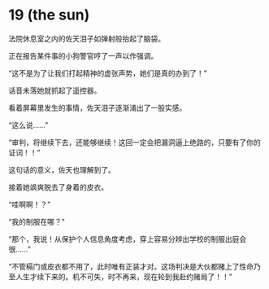 # 19 (the sun)

法院休息室之内的佐天泪子如弹射般抬起了脑袋。

正在报告某件事的小狗警官哼了一声以作强调。

“这不是为了让我们打起精神的虚张声势，她们是真的办到了！”

话音未落她就抓起了遥控器。

看着屏幕里发生的事情，佐天泪子逐渐涌出了一股实感。

“这么说……”

“审判，将继续下去，还能够继续！这回一定会把漏洞逼上绝路的，只要有了你的证词！！”

这句话的意义，佐天也理解到了。

接着她飒爽脱去了身着的皮衣。

“哇啊啊！？”

“我的制服在哪？”

“那个，我说！从保护个人信息角度考虑，穿上容易分辨出学校的制服出庭会很……”

“不管槅门或皮衣都不用了，此时唯有正装才对。这场判决是大伙都赌上了性命乃至人生才续下来的。机不可失，时不再来，现在轮到我赴约赌局了！！”
